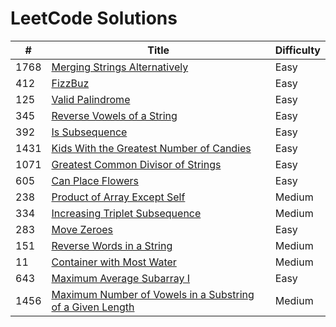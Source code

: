 # LeetCode Solutions

|  #  |  Title  |  Difficulty  |
|------|---------|-----------------|
|  1768 |  [Merging Strings Alternatively](https://leetcode.com/problems/merge-strings-alternately/) |  Easy  |
|  412  |  [FizzBuz](https://leetcode.com/problems/fizz-buzz/description/)  |  Easy  |
|  125  |  [Valid Palindrome](https://leetcode.com/problems/valid-palindrome/description/) |   Easy    |
|  345  |  [Reverse Vowels of a String](https://leetcode.com/problems/reverse-vowels-of-a-string/description/)    |   Easy    |
|  392  |  [Is Subsequence](https://leetcode.com/problems/is-subsequence/description/)    |    Easy    |
|   1431   | [Kids With the Greatest Number of Candies](https://leetcode.com/problems/kids-with-the-greatest-number-of-candies/description/)    |   Easy    |
|  1071  | [Greatest Common Divisor of Strings](https://leetcode.com/problems/greatest-common-divisor-of-strings/description/)  | Easy   |
|   605 |   [Can Place Flowers](https://leetcode.com/problems/can-place-flowers/description/)   |   Easy    |
|   238 |   [Product of Array Except Self](https://leetcode.com/problems/product-of-array-except-self/description/)  |   Medium  |
|   334 |   [Increasing Triplet Subsequence](https://leetcode.com/problems/increasing-triplet-subsequence/description/)  |   Medium  |
|   283 |   [Move Zeroes](https://leetcode.com/problems/move-zeroes/description/) |   Easy    |
|   151 |   [Reverse Words in a String](https://leetcode.com/problems/reverse-words-in-a-string/description/)   |   Medium  |
|   11  |   [Container with Most Water](https://leetcode.com/problems/container-with-most-water/description/)   |   Medium  |
|   643 |   [Maximum Average Subarray I](https://leetcode.com/problems/maximum-average-subarray-i/description/) |   Easy    |
|   1456 |  [Maximum Number of Vowels in a Substring of a Given Length](https://leetcode.com/problems/maximum-number-of-vowels-in-a-substring-of-given-length/description/) | Medium  |